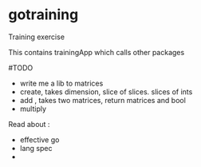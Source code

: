 # gotraining
Training exercise

This contains trainingApp which calls other packages


#TODO

* write me a lib to matrices
* create, takes dimension, 
    slice of slices. slices of ints
* add , takes two matrices, return matrices and bool
* multiply

Read about : 
* effective go
* lang spec
* 
